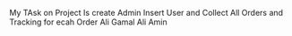 My TAsk on Project Is create Admin Insert User and Collect All Orders and Tracking for ecah Order 
Ali Gamal Ali Amin
